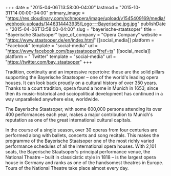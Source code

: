 +++
date = "2015-04-06T13:58:00-04:00"
lastmod = "2015-10-31T14:00:00-04:00"
primary_image = "https://res.cloudinary.com/schmopera/image/upload/v1545409169/media/webhook-uploads/1446314443935/Logo---Bayerische.jpg.jpg"
publishDate = "2015-04-06T13:58:00-04:00"
slug = "bayerische-staatsoper"
title = "Bayerische Staatsoper"
type_of_company = "Opera Company"
website = "https://www.staatsoper.de/en/index.html"
[[social_media]]
platform = "Facebook"
template = "social-media"
url = "https://www.facebook.com/baystaatsoper?fref=ts"
[[social_media]]
platform = " Twitter"
template = "social-media"
url = "https://twitter.com/bay_staatsoper"
+++

<p>
	Tradition, continuity and an impressive repertoire: these are the solid pillars supporting the Bayerische Staatsoper – one of the world's leading opera houses. It can look back proudly on a cultural history of over 350 years. Thanks to a court tradition, opera found a home in Munich in 1653; since then its music-historical and sociopolitical development has continued in a way unparalleled anywhere else, worldwide.
</p>
<p>
	The Bayerische Staatsoper, with some 600,000 persons attending its over 400 performances each year, makes a major contribution to Munich's reputation as one of the great international cultural capitals.
</p>
<p>
	In the course of a single season, over 30 operas from four centuries are performed along with ballets, concerts and song recitals. This makes the programme of the Bayerische Staatsoper one of the most richly varied performance schedules of all the international opera houses. With 2,101 seats, the Bayerische Staatsoper's principal performance venue, the National Theatre – built in classicistic style in 1818 – is the largest opera house in Germany and ranks as one of the handsomest theatres in Europe. Tours of the National Theatre take place almost every day.
</p>
